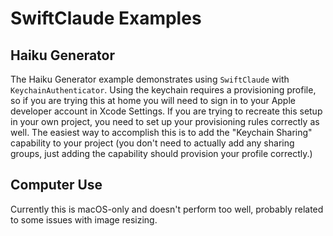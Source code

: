 # SwiftClaude Examples

## Haiku Generator

The Haiku Generator example demonstrates using `SwiftClaude` with `KeychainAuthenticator`. 
Using the keychain requires a provisioning profile, so if you are trying this at home you will need to sign in to your Apple developer account in Xcode Settings.
If you are trying to recreate this setup in your own project, you need to set up your provisioning rules correctly as well.
The easiest way to accomplish this is to add the "Keychain Sharing" capability to your project (you don't need to actually add any sharing groups, just adding the capability should provision your profile correctly.)

## Computer Use

Currently this is macOS-only and doesn't perform too well, probably related to some issues with image resizing.
